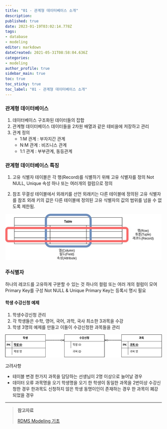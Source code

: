 ```yaml
---
title: "01 - 관계형 데이터베이스 소개"
description: 
published: true
date: 2023-01-19T03:02:14.778Z
tags: 
- database
- modeling
editor: markdown
dateCreated: 2021-05-31T08:58:04.636Z
categories:
- modeling
author_profile: true
sidebar_main: true
toc: true
toc_sticky: true
toc_label: "01 - 관계형 데이터베이스 소개"
---
```


### 관계형 데이터베이스

1. 데이터베이스
    구조화된 데이터들의 잡합
2. 관계형 데이터베이스
    데이터들을 2차원 배열과 같은 테비을에 저장하고 관리
3. 관계 정의
    - 1:M 관계 : 부자지간 관계
    - N:M 관계 : 비즈니스 관계
    - 1:1 관계 : 부부관계, 동등관계

### 관계형 데이터베이스 특징

1. 고유 식별자
    테이블은 각 행(Record)를 식별하기 위해 고유 식별자를 정의
    Not NULL, Unique 속성
    하나 또는 여러개의 컬럼으로 정의

2. 참조 무결성
    테이블에서 외래키를 선언
    외래키는 다른 테이블에 정의된 고유 식별자를 참조
    외래 키의 값은 다른 테이블에 정의된 고유 식별자의 값의 범위를 넘을 수 없도록 제한됨.

![data-modeling-01-01.jpg](..%2F..%2Fassets%2Fimg%2Fdata_modeling%2Fdata-modeling-01-01.jpg)

### 주식별자

하나의 레코드를 고유하게 구분할 수 있는 것
하나의 컬럼 또는 여러 개의 컬럼이 모여 Primary Key를 구성
Not NULL & Unique
Primary Key는 등록시 명시 필요

#### 학생 수강신청 예제

1. 학생수강신청 관리
2. 각 학생들은 수학, 영어, 국어, 과학, 국사 최소한 3과목을 수강
3. 학생 3명의 예제를 만들고 이들이 수강신청한 과목들을 관리

![data-modeling-01-02.jpg](..%2F..%2Fassets%2Fimg%2Fdata_modeling%2Fdata-modeling-01-02.jpg)

고려사항

- 테이블 변경
    한가지 과목을 담당하는 선생님이 2명 이상으로 늘어날 경우
- 데이터 오류
    과목명을 오기
    학생명을 오기
    한 학생이 동일한 과목을 2번이상 수강신청한 경우
    한과목도 신청하지 않은 학생
    동명이인이 존재하는 경우
    한 과목이 폐강되었을 경우

***
> __참고자료__
>
> [RDMS Modeling 기초](https://www.inflearn.com/course/%EA%B4%80%EA%B3%84%ED%98%95%EB%8D%B0%EC%9D%B4%ED%84%B0%EB%B2%A0%EC%9D%B4%EC%8A%A4-rdbms/dashboard)
